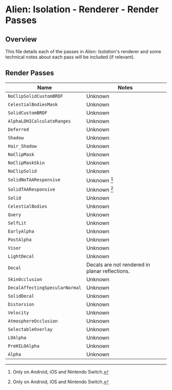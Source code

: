 # Alien: Isolation - Renderer - Render Passes

## Overview
This file details each of the passes in _Alien: Isolation_'s renderer and some technical notes about each pass will be included (if relevant).

## Render Passes
| Name                                 | Notes                                                            |
| ------------------------------------ | ---------------------------------------------------------------- |
| ``NoClipSolidCustomBRDF``            | Unknown                                                          |
| ``CelestialBodiesMask``              | Unknown                                                          |
| ``SolidCustomBRDF``                  | Unknown                                                          |
| ``AlphaLOHICalculateRanges``         | Unknown                                                          |
| ``Deferred``                         | Unknown                                                          |
| ``Shadow``                           | Unknown                                                          |
| ``Hair_Shadow``                      | Unknown                                                          |
| ``NoClipMask``                       | Unknown                                                          |
| ``NoClipMaskSkin``                   | Unknown                                                          |
| ``NoClipSolid``                      | Unknown                                                          |
| ``SolidNoTAAResponsive``             | Unknown [^1]                                                     |
| ``SolidTAAResponsive``               | Unknown [^1]                                                     |
| ``Solid``                            | Unknown                                                          |
| ``CelestialBodies``                  | Unknown                                                          |
| ``Query``                            | Unknown                                                          |
| ``SelfLit``                          | Unknown                                                          |
| ``EarlyAlpha``                       | Unknown                                                          |
| ``PostAlpha``                        | Unknown                                                          |
| ``Visor``                            | Unknown                                                          |
| ``LightDecal``                       | Unknown                                                          |
| ``Decal``                            | Decals are not rendered in planar reflections.                   |
| ``SkinOcclusion``                    | Unknown                                                          |
| ``DecalAffectingSpecularNormal``     | Unknown                                                          |
| ``SolidDecal``                       | Unknown                                                          |
| ``Distorsion``                       | Unknown                                                          |
| ``Velocity``                         | Unknown                                                          |
| ``AtmosphereOcclusion``              | Unknown                                                          |
| ``SelectableOverlay``                | Unknown                                                          |
| ``LOAlpha``                          | Unknown                                                          |
| ``PreHILOAlpha``                     | Unknown                                                          |
| ``Alpha``                            | Unknown                                                          |

[^1]: Only on Android, iOS and Nintendo Switch.
